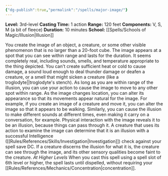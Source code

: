 ```yaml
---
{"dg-publish":true,"permalink":"/spells/major-image/"}
---
```


**Level:** 3rd-level
**Casting Time:** 1 action
**Range:** 120 feet
**Components:** V, S, M (a bit of fleece)
**Duration:** 10 minutes
**School:** [[Spells/Schools of Magic/Illusion\|Illusion]]

You create the image of an object, a creature, or some other visible phenomenon that is no larger than a 20-foot cube. The image appears at a spot that you can see within range and lasts for the duration. It seems completely real, including sounds, smells, and temperature appropriate to the thing depicted. You can't create sufficient heat or cold to cause damage, a sound loud enough to deal thunder damage or deafen a creature, or a smell that might sicken a creature (like a troglodyte||troglodyte's stench).
As long as you are within range of the illusion, you can use your action to cause the image to move to any other spot within range. As the image changes location, you can alter its appearance so that its movements appear natural for the image. For example, if you create an image of a creature and move it, you can alter the image so that it appears to be walking. Similarly, you can cause the illusion to make different sounds at different times, even making it carry on a conversation, for example.
Physical interaction with the image reveals it to be an illusion, because things can pass through it. A creature that uses its action to examine the image can determine that it is an illusion with a successful Intelligence ([[Rules/References/Skills/Investigation\|Investigation]]) check against your spell save DC. If a creature discerns the illusion for what it is, the creature can see through the image, and its other sensory qualities become faint to the creature.
_At Higher Levels_
When you cast this spell using a spell slot of 6th level or higher, the spell lasts until dispelled, without requiring your [[Rules/References/Mechanics/Concentration\|concentration]].
